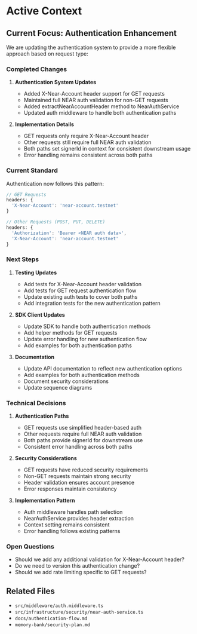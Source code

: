 # Active Context

## Current Focus: Authentication Enhancement

We are updating the authentication system to provide a more flexible approach based on request type:

### Completed Changes

1. **Authentication System Updates**
   - Added X-Near-Account header support for GET requests
   - Maintained full NEAR auth validation for non-GET requests
   - Added extractNearAccountHeader method to NearAuthService
   - Updated auth middleware to handle both authentication paths

2. **Implementation Details**
   - GET requests only require X-Near-Account header
   - Other requests still require full NEAR auth validation
   - Both paths set signerId in context for consistent downstream usage
   - Error handling remains consistent across both paths

### Current Standard

Authentication now follows this pattern:

```typescript
// GET Requests
headers: {
  'X-Near-Account': 'near-account.testnet'
}

// Other Requests (POST, PUT, DELETE)
headers: {
  'Authorization': 'Bearer <NEAR auth data>',
  'X-Near-Account': 'near-account.testnet'
}
```

### Next Steps

1. **Testing Updates**
   - Add tests for X-Near-Account header validation
   - Add tests for GET request authentication flow
   - Update existing auth tests to cover both paths
   - Add integration tests for the new authentication pattern

2. **SDK Client Updates**
   - Update SDK to handle both authentication methods
   - Add helper methods for GET requests
   - Update error handling for new authentication flow
   - Add examples for both authentication paths

3. **Documentation**
   - Update API documentation to reflect new authentication options
   - Add examples for both authentication methods
   - Document security considerations
   - Update sequence diagrams

### Technical Decisions

1. **Authentication Paths**
   - GET requests use simplified header-based auth
   - Other requests require full NEAR auth validation
   - Both paths provide signerId for downstream use
   - Consistent error handling across both paths

2. **Security Considerations**
   - GET requests have reduced security requirements
   - Non-GET requests maintain strong security
   - Header validation ensures account presence
   - Error responses maintain consistency

3. **Implementation Pattern**
   - Auth middleware handles path selection
   - NearAuthService provides header extraction
   - Context setting remains consistent
   - Error handling follows existing patterns

### Open Questions

- Should we add any additional validation for X-Near-Account header?
- Do we need to version this authentication change?
- Should we add rate limiting specific to GET requests?

## Related Files

- `src/middleware/auth.middleware.ts`
- `src/infrastructure/security/near-auth-service.ts`
- `docs/authentication-flow.md`
- `memory-bank/security-plan.md`
